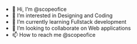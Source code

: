- 👋 Hi, I’m @scopeofice
- 👀 I’m interested in Designing and Coding
- 🌱 I’m currently learning Fullstack development
- 💞️ I’m looking to collaborate on Web applications
- 📫 How to reach me @scopeofice

<!---
scopeofice/scopeofice is a ✨ special ✨ repository because its `README.md` (this file) appears on your GitHub profile.
You can click the Preview link to take a look at your changes.
--->
